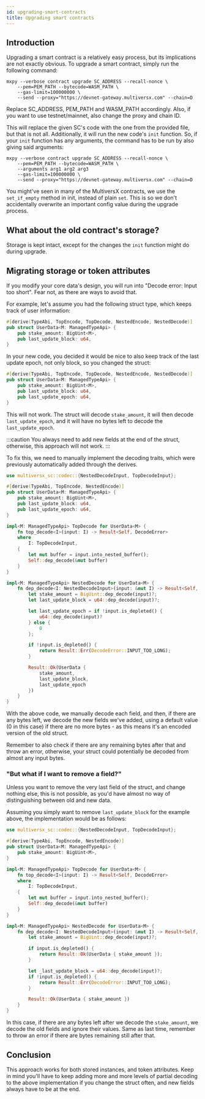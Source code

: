 ```yaml
---
id: upgrading-smart-contracts
title: Upgrading smart contracts
---
```


[comment]: # (mx-abstract)

## Introduction

Upgrading a smart contract is a relatively easy process, but its implications are not exactly obvious. To upgrade a smart contract, simply run the following command:

```
mxpy --verbose contract upgrade SC_ADDRESS --recall-nonce \
    --pem=PEM_PATH --bytecode=WASM_PATH \
    --gas-limit=100000000 \
    --send --proxy="https://devnet-gateway.multiversx.com" --chain=D
```

Replace SC_ADDRESS, PEM_PATH and WASM_PATH accordingly. Also, if you want to use testnet/mainnet, also change the proxy and chain ID.

This will replace the given SC's code with the one from the provided file, but that is not all. Additionally, it will run the new code's `init` function. So, if your `init` function has any arguments, the command has to be run by also giving said arguments:

```
mxpy --verbose contract upgrade SC_ADDRESS --recall-nonce \
    --pem=PEM_PATH --bytecode=WASM_PATH \
    --arguments arg1 arg2 arg3
    --gas-limit=100000000 \
    --send --proxy="https://devnet-gateway.multiversx.com" --chain=D
```

You might've seen in many of the MultiversX contracts, we use the `set_if_empty` method in init, instead of plain `set`. This is so we don't accidentally overwrite an important config value during the upgrade process.

[comment]: # (mx-context-auto)

## What about the old contract's storage?

Storage is kept intact, except for the changes the `init` function might do during upgrade.

[comment]: # (mx-context-auto)

## Migrating storage or token attributes

If you modify your core data's design, you will run into "Decode error: Input too short". Fear not, as there are ways to avoid that.

For example, let's assume you had the following struct type, which keeps track of user information:

```rust
#[derive(TypeAbi, TopEncode, TopDecode, NestedEncode, NestedDecode)]
pub struct UserData<M: ManagedTypeApi> {
    pub stake_amount: BigUint<M>,
    pub last_update_block: u64,
}
```

In your new code, you decided it would be nice to also keep track of the last update epoch, not only block, so you changed the struct:

```rust
#[derive(TypeAbi, TopEncode, TopDecode, NestedEncode, NestedDecode)]
pub struct UserData<M: ManagedTypeApi> {
    pub stake_amount: BigUint<M>,
    pub last_update_block: u64,
    pub last_update_epoch: u64,
}
```

This will not work. The struct will decode `stake_amount`, it will then decode `last_update_epoch`, and it will have no bytes left to decode the `last_update_epoch`.

:::caution
You always need to add new fields at the end of the struct, otherwise, this approach will not work.
:::

To fix this, we need to manually implement the decoding traits, which were previously automatically added through the derives.

```rust
use multiversx_sc::codec::{NestedDecodeInput, TopDecodeInput};

#[derive(TypeAbi, TopEncode, NestedEncode)]
pub struct UserData<M: ManagedTypeApi> {
    pub stake_amount: BigUint<M>,
    pub last_update_block: u64,
    pub last_update_epoch: u64,
}

impl<M: ManagedTypeApi> TopDecode for UserData<M> {
    fn top_decode<I>(input: I) -> Result<Self, DecodeError>
    where
        I: TopDecodeInput,
    {
        let mut buffer = input.into_nested_buffer();
        Self::dep_decode(&mut buffer)
    }
}

impl<M: ManagedTypeApi> NestedDecode for UserData<M> {
    fn dep_decode<I: NestedDecodeInput>(input: &mut I) -> Result<Self, DecodeError> {
        let stake_amount = BigUint::dep_decode(input)?;
        let last_update_block = u64::dep_decode(input)?;

        let last_update_epoch = if !input.is_depleted() {
            u64::dep_decode(input)?
        } else {
            0
        };

        if !input.is_depleted() {
            return Result::Err(DecodeError::INPUT_TOO_LONG);
        }

        Result::Ok(UserData {
            stake_amount,
            last_update_block,
            last_update_epoch
        })
    }
}
```

With the above code, we manually decode each field, and then, if there are any bytes left, we decode the new fields we've added, using a default value (0 in this case) if there are no more bytes - as this means it's an encoded version of the old struct.

Remember to also check if there are any remaining bytes after that and throw an error, otherwise, your struct could potentially be decoded from almost any input bytes.

[comment]: # (mx-context-auto)

### "But what if I want to remove a field?"

Unless you want to remove the very last field of the struct, and change nothing else, this is not possible, as you'd have almost no way of distinguishing between old and new data.

Assuming you simply want to remove `last_update_block` for the example above, the implementation would be as follows:

```rust
use multiversx_sc::codec::{NestedDecodeInput, TopDecodeInput};

#[derive(TypeAbi, TopEncode, NestedEncode)]
pub struct UserData<M: ManagedTypeApi> {
    pub stake_amount: BigUint<M>,
}

impl<M: ManagedTypeApi> TopDecode for UserData<M> {
    fn top_decode<I>(input: I) -> Result<Self, DecodeError>
    where
        I: TopDecodeInput,
    {
        let mut buffer = input.into_nested_buffer();
        Self::dep_decode(&mut buffer)
    }
}

impl<M: ManagedTypeApi> NestedDecode for UserData<M> {
    fn dep_decode<I: NestedDecodeInput>(input: &mut I) -> Result<Self, DecodeError> {
        let stake_amount = BigUint::dep_decode(input)?;

        if input.is_depleted() {
            return Result::Ok(UserData { stake_amount });
        }

        let _last_update_block = u64::dep_decode(input)?;
        if !input.is_depleted() {
            return Result::Err(DecodeError::INPUT_TOO_LONG);
        }

        Result::Ok(UserData { stake_amount })
    }
}
```

In this case, if there are any bytes left after we decode the `stake_amount`, we decode the old fields and ignore their values. Same as last time, remember to throw an error if there are bytes remaining still after that.

[comment]: # (mx-context-auto)

## Conclusion

This approach works for both stored instances, and token attributes. Keep in mind you'll have to keep adding more and more levels of partial decoding to the above implementation if you change the struct often, and new fields always have to be at the end.
